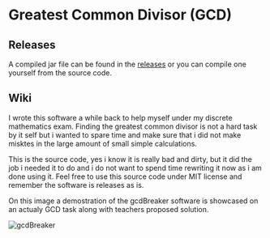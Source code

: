 # Greatest Common Divisor (GCD)
## Releases
A compiled jar file can be found in the [releases](https://github.com/JesperBang/gcdDiskret/releases) or you can compile one yourself from the source code.

## Wiki
I wrote this software a while back to help myself under my discrete mathematics exam. Finding the greatest common divisor is not a hard task by it self but i wanted to spare time and make sure that i did not make misktes in the large amount of small simple calculations.

This is the source code, yes i know it is really bad and dirty, but it did the job i needed it to do and i do not want to spend time rewriting it now as i am done using it. Feel free to use this source code under MIT license and remember the software is releases as is.

On this image a demostration of the gcdBreaker software is showcased on an actualy GCD task along with teachers proposed solution.

![gcdBreaker](https://i.imgur.com/E8jkw04.png)
